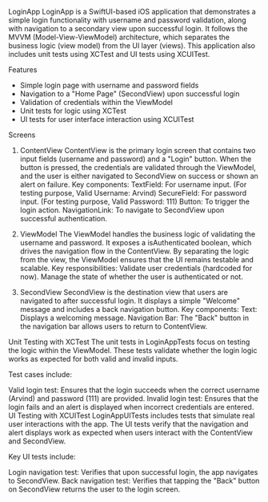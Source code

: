 LoginApp
LoginApp is a SwiftUI-based iOS application that demonstrates a simple login functionality with username and password validation, along with navigation to a secondary view upon successful login. It follows the MVVM (Model-View-ViewModel) architecture, which separates the business logic (view model) from the UI layer (views). This application also includes unit tests using XCTest and UI tests using XCUITest.

Features
- Simple login page with username and password fields
- Navigation to a "Home Page" (SecondView) upon successful login
- Validation of credentials within the ViewModel
- Unit tests for logic using XCTest
- UI tests for user interface interaction using XCUITest

Screens
1. ContentView
ContentView is the primary login screen that contains two input fields (username and password) and a "Login" button. When the button is pressed, the credentials are validated through the ViewModel, and the user is either navigated to SecondView on success or shown an alert on failure.
Key components:
TextField: For username input. (For testing purpose, Valid Username: Arvind)
SecureField: For password input. (For testing purpose, Valid Password: 111)
Button: To trigger the login action.
NavigationLink: To navigate to SecondView upon successful authentication.

2. ViewModel
The ViewModel handles the business logic of validating the username and password. It exposes a isAuthenticated boolean, which drives the navigation flow in the ContentView. By separating the logic from the view, the ViewModel ensures that the UI remains testable and scalable.
Key responsibilities:
Validate user credentials (hardcoded for now).
Manage the state of whether the user is authenticated or not.

3. SecondView
SecondView is the destination view that users are navigated to after successful login. It displays a simple "Welcome" message and includes a back navigation button.
Key components:
Text: Displays a welcoming message.
Navigation Bar: The "Back" button in the navigation bar allows users to return to ContentView.

Unit Testing with XCTest
The unit tests in LoginAppTests focus on testing the logic within the ViewModel. These tests validate whether the login logic works as expected for both valid and invalid inputs.

Test cases include:

Valid login test: Ensures that the login succeeds when the correct username (Arvind) and password (111) are provided.
Invalid login test: Ensures that the login fails and an alert is displayed when incorrect credentials are entered.
UI Testing with XCUITest
LoginAppUITests includes tests that simulate real user interactions with the app. The UI tests verify that the navigation and alert displays work as expected when users interact with the ContentView and SecondView.

Key UI tests include:

Login navigation test: Verifies that upon successful login, the app navigates to SecondView.
Back navigation test: Verifies that tapping the "Back" button on SecondView returns the user to the login screen.
